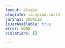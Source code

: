 ```yaml
---
layout: plugin
pluginId: io.apioo.build
jarSha1: INVALID
isJarAvailable: true
error: NONE
violations: []

---
```

